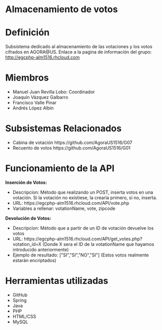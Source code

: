 <h1>Almacenamiento de votos</h1>

<h1>Definición</h1>

Subsistema dedicado al almacenamiento de las votaciones y los votos cifrados en AGORA@US.
Enlace a la pagina de información del grupo: http://egcphp-alm1516.rhcloud.com

<h1>Miembros</h1>

<ul>
	<li>Manuel Juan Revilla Lobo: Coordinador</li>
	<li>Joaquín Vázquez Galbarro</li>
	<li>Francisco Valle Pinar</li>
	<li>Andrés López Albín</li>
</ul>

<h1>Subsistemas Relacionados</h1>

<ul>
	<li>Cabina de votación https://github.com/AgoraUS1516/G07</li>
	<li>Recuento de votos https://github.com/AgoraUS1516/G01</li>
</ul>

<h1>Funcionamiento de la API</h1>

<b>Inserción de Votos:</b>

<ul>
	<li>Descripcíon: Método que realizando un POST, inserta votos en una votación. Si la votación no existiese, la crearía primero, si no, inserta.</li>
	<li>URL: https://egcphp-alm1516.rhcloud.com/API/vote.php</li>
	<li>Variables a rellenar: votationName, vote, zipcode</li>
</ul>

<b>Devolución de Votos:</b>

<ul>
	<li>Descripcíon: Método que a partir de un ID de votación devuelve los votos</li>
	<li>URL: https://egcphp-alm1516.rhcloud.com/API/get_votes.php?votation_id=X (Donde X sera el ID de la votationName que hayamos introducido anteriormente)</li>
	<li>Ejemplo de resultado: ["SI","SI","NO","SI"] (Estos votos realmente estarán encriptados)</li>
</ul>

<h1>Herramientas utilizadas</h1>

<ul>
	<li>GitHub</li>
	<li>Spring</li>
	<li>Java</li>
	<li>PHP</li>
	<li>HTML/CSS</li>
	<li>MySQL</li>
</ul>
